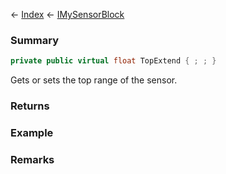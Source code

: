 ← [Index](Api-Index) ← [IMySensorBlock](Sandbox.ModAPI.Ingame.IMySensorBlock)

### Summary

```csharp
private public virtual float TopExtend { ; ; }
```

Gets or sets the top range of the sensor.

### Returns

### Example

### Remarks

